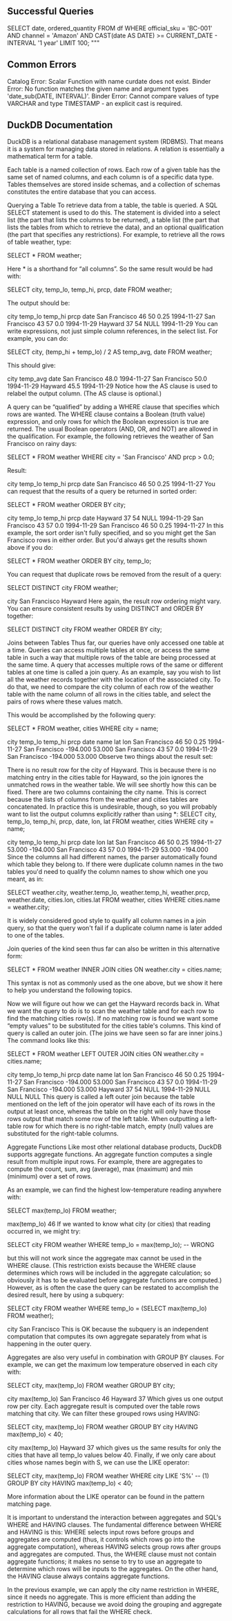 
## Successful Queries
SELECT date, ordered_quantity FROM df WHERE official_sku = 'BC-001' AND channel = 'Amazon' AND CAST(date AS DATE) >= CURRENT_DATE - INTERVAL '1 year' LIMIT 100; """

## Common Errors
Catalog Error: Scalar Function with name curdate does not exist. 
Binder Error: No function matches the given name and argument types 'date_sub(DATE, INTERVAL)'. 
Binder Error: Cannot compare values of type VARCHAR and type TIMESTAMP - an explicit cast is required. 

## DuckDB Documentation
DuckDB is a relational database management system (RDBMS). That means it is a system for managing data stored in relations. A relation is essentially a mathematical term for a table.

Each table is a named collection of rows. Each row of a given table has the same set of named columns, and each column is of a specific data type. Tables themselves are stored inside schemas, and a collection of schemas constitutes the entire database that you can access.

Querying a Table
To retrieve data from a table, the table is queried. A SQL SELECT statement is used to do this. The statement is divided into a select list (the part that lists the columns to be returned), a table list (the part that lists the tables from which to retrieve the data), and an optional qualification (the part that specifies any restrictions). For example, to retrieve all the rows of table weather, type:

SELECT *
FROM weather;

Here * is a shorthand for “all columns”. So the same result would be had with:

SELECT city, temp_lo, temp_hi, prcp, date
FROM weather;

The output should be:

city	temp_lo	temp_hi	prcp	date
San Francisco	46	50	0.25	1994-11-27
San Francisco	43	57	0.0	1994-11-29
Hayward	37	54	NULL	1994-11-29
You can write expressions, not just simple column references, in the select list. For example, you can do:

SELECT city, (temp_hi + temp_lo) / 2 AS temp_avg, date
FROM weather;

This should give:

city	temp_avg	date
San Francisco	48.0	1994-11-27
San Francisco	50.0	1994-11-29
Hayward	45.5	1994-11-29
Notice how the AS clause is used to relabel the output column. (The AS clause is optional.)

A query can be “qualified” by adding a WHERE clause that specifies which rows are wanted. The WHERE clause contains a Boolean (truth value) expression, and only rows for which the Boolean expression is true are returned. The usual Boolean operators (AND, OR, and NOT) are allowed in the qualification. For example, the following retrieves the weather of San Francisco on rainy days:

SELECT *
FROM weather
WHERE city = 'San Francisco'
  AND prcp > 0.0;

Result:

city	temp_lo	temp_hi	prcp	date
San Francisco	46	50	0.25	1994-11-27
You can request that the results of a query be returned in sorted order:

SELECT *
FROM weather
ORDER BY city;

city	temp_lo	temp_hi	prcp	date
Hayward	37	54	NULL	1994-11-29
San Francisco	43	57	0.0	1994-11-29
San Francisco	46	50	0.25	1994-11-27
In this example, the sort order isn't fully specified, and so you might get the San Francisco rows in either order. But you'd always get the results shown above if you do:

SELECT *
FROM weather
ORDER BY city, temp_lo;

You can request that duplicate rows be removed from the result of a query:

SELECT DISTINCT city
FROM weather;

city
San Francisco
Hayward
Here again, the result row ordering might vary. You can ensure consistent results by using DISTINCT and ORDER BY together:

SELECT DISTINCT city
FROM weather
ORDER BY city;

Joins between Tables
Thus far, our queries have only accessed one table at a time. Queries can access multiple tables at once, or access the same table in such a way that multiple rows of the table are being processed at the same time. A query that accesses multiple rows of the same or different tables at one time is called a join query. As an example, say you wish to list all the weather records together with the location of the associated city. To do that, we need to compare the city column of each row of the weather table with the name column of all rows in the cities table, and select the pairs of rows where these values match.

This would be accomplished by the following query:

SELECT *
FROM weather, cities
WHERE city = name;

city	temp_lo	temp_hi	prcp	date	name	lat	lon
San Francisco	46	50	0.25	1994-11-27	San Francisco	-194.000	53.000
San Francisco	43	57	0.0	1994-11-29	San Francisco	-194.000	53.000
Observe two things about the result set:

There is no result row for the city of Hayward. This is because there is no matching entry in the cities table for Hayward, so the join ignores the unmatched rows in the weather table. We will see shortly how this can be fixed.
There are two columns containing the city name. This is correct because the lists of columns from the weather and cities tables are concatenated. In practice this is undesirable, though, so you will probably want to list the output columns explicitly rather than using *:
SELECT city, temp_lo, temp_hi, prcp, date, lon, lat
FROM weather, cities
WHERE city = name;

city	temp_lo	temp_hi	prcp	date	lon	lat
San Francisco	46	50	0.25	1994-11-27	53.000	-194.000
San Francisco	43	57	0.0	1994-11-29	53.000	-194.000
Since the columns all had different names, the parser automatically found which table they belong to. If there were duplicate column names in the two tables you'd need to qualify the column names to show which one you meant, as in:

SELECT weather.city, weather.temp_lo, weather.temp_hi,
       weather.prcp, weather.date, cities.lon, cities.lat
FROM weather, cities
WHERE cities.name = weather.city;

It is widely considered good style to qualify all column names in a join query, so that the query won't fail if a duplicate column name is later added to one of the tables.

Join queries of the kind seen thus far can also be written in this alternative form:

SELECT *
FROM weather
INNER JOIN cities ON weather.city = cities.name;

This syntax is not as commonly used as the one above, but we show it here to help you understand the following topics.

Now we will figure out how we can get the Hayward records back in. What we want the query to do is to scan the weather table and for each row to find the matching cities row(s). If no matching row is found we want some “empty values” to be substituted for the cities table's columns. This kind of query is called an outer join. (The joins we have seen so far are inner joins.) The command looks like this:

SELECT *
FROM weather
LEFT OUTER JOIN cities ON weather.city = cities.name;

city	temp_lo	temp_hi	prcp	date	name	lat	lon
San Francisco	46	50	0.25	1994-11-27	San Francisco	-194.000	53.000
San Francisco	43	57	0.0	1994-11-29	San Francisco	-194.000	53.000
Hayward	37	54	NULL	1994-11-29	NULL	NULL	NULL
This query is called a left outer join because the table mentioned on the left of the join operator will have each of its rows in the output at least once, whereas the table on the right will only have those rows output that match some row of the left table. When outputting a left-table row for which there is no right-table match, empty (null) values are substituted for the right-table columns.

Aggregate Functions
Like most other relational database products, DuckDB supports aggregate functions. An aggregate function computes a single result from multiple input rows. For example, there are aggregates to compute the count, sum, avg (average), max (maximum) and min (minimum) over a set of rows.

As an example, we can find the highest low-temperature reading anywhere with:

SELECT max(temp_lo)
FROM weather;

max(temp_lo)
46
If we wanted to know what city (or cities) that reading occurred in, we might try:

SELECT city
FROM weather
WHERE temp_lo = max(temp_lo);     -- WRONG

but this will not work since the aggregate max cannot be used in the WHERE clause. (This restriction exists because the WHERE clause determines which rows will be included in the aggregate calculation; so obviously it has to be evaluated before aggregate functions are computed.) However, as is often the case the query can be restated to accomplish the desired result, here by using a subquery:

SELECT city
FROM weather
WHERE temp_lo = (SELECT max(temp_lo) FROM weather);

city
San Francisco
This is OK because the subquery is an independent computation that computes its own aggregate separately from what is happening in the outer query.

Aggregates are also very useful in combination with GROUP BY clauses. For example, we can get the maximum low temperature observed in each city with:

SELECT city, max(temp_lo)
FROM weather
GROUP BY city;

city	max(temp_lo)
San Francisco	46
Hayward	37
Which gives us one output row per city. Each aggregate result is computed over the table rows matching that city. We can filter these grouped rows using HAVING:

SELECT city, max(temp_lo)
FROM weather
GROUP BY city
HAVING max(temp_lo) < 40;

city	max(temp_lo)
Hayward	37
which gives us the same results for only the cities that have all temp_lo values below 40. Finally, if we only care about cities whose names begin with S, we can use the LIKE operator:

SELECT city, max(temp_lo)
FROM weather
WHERE city LIKE 'S%'            -- (1)
GROUP BY city
HAVING max(temp_lo) < 40;

More information about the LIKE operator can be found in the pattern matching page.

It is important to understand the interaction between aggregates and SQL's WHERE and HAVING clauses. The fundamental difference between WHERE and HAVING is this: WHERE selects input rows before groups and aggregates are computed (thus, it controls which rows go into the aggregate computation), whereas HAVING selects group rows after groups and aggregates are computed. Thus, the WHERE clause must not contain aggregate functions; it makes no sense to try to use an aggregate to determine which rows will be inputs to the aggregates. On the other hand, the HAVING clause always contains aggregate functions.

In the previous example, we can apply the city name restriction in WHERE, since it needs no aggregate. This is more efficient than adding the restriction to HAVING, because we avoid doing the grouping and aggregate calculations for all rows that fail the WHERE check.
